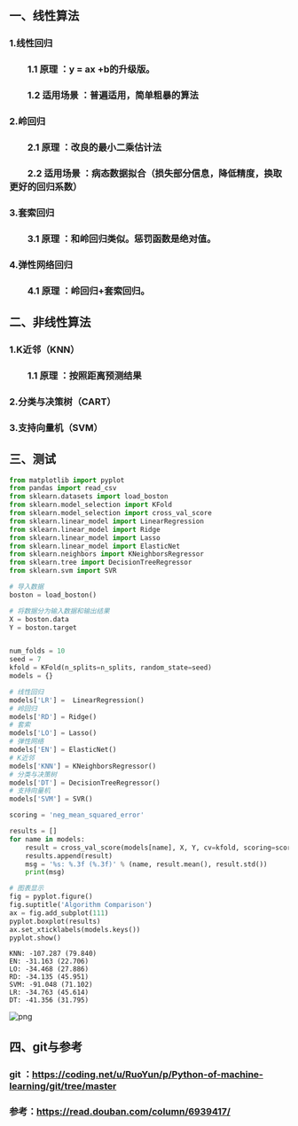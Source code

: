 
## 一、线性算法

### 1.线性回归

### &ensp;&ensp;&ensp;&ensp;1.1 原理 ：y = ax +b的升级版。

### &ensp;&ensp;&ensp;&ensp;1.2 适用场景 ：普遍适用，简单粗暴的算法

### 2.岭回归

### &ensp;&ensp;&ensp;&ensp;2.1 原理 ：改良的最小二乘估计法

### &ensp;&ensp;&ensp;&ensp;2.2 适用场景 ：病态数据拟合（损失部分信息，降低精度，换取更好的回归系数）

### 3.套索回归

### &ensp;&ensp;&ensp;&ensp;3.1 原理 ：和岭回归类似。惩罚函数是绝对值。

### 4.弹性网络回归

### &ensp;&ensp;&ensp;&ensp;4.1 原理 ：岭回归+套索回归。

## 二、非线性算法

### 1.K近邻（KNN）

### &ensp;&ensp;&ensp;&ensp;1.1 原理 ：按照距离预测结果

### 2.分类与决策树（CART）

### 3.支持向量机（SVM）

## 三、测试


```python
from matplotlib import pyplot
from pandas import read_csv
from sklearn.datasets import load_boston
from sklearn.model_selection import KFold
from sklearn.model_selection import cross_val_score
from sklearn.linear_model import LinearRegression
from sklearn.linear_model import Ridge
from sklearn.linear_model import Lasso
from sklearn.linear_model import ElasticNet
from sklearn.neighbors import KNeighborsRegressor
from sklearn.tree import DecisionTreeRegressor
from sklearn.svm import SVR

# 导入数据
boston = load_boston() 

# 将数据分为输入数据和输出结果
X = boston.data
Y = boston.target


num_folds = 10
seed = 7
kfold = KFold(n_splits=n_splits, random_state=seed)
models = {}

# 线性回归
models['LR'] =  LinearRegression()
# 岭回归
models['RD'] = Ridge()
# 套索
models['LO'] = Lasso()
# 弹性网络
models['EN'] = ElasticNet()
# K近邻
models['KNN'] = KNeighborsRegressor()
# 分类与决策树
models['DT'] = DecisionTreeRegressor()
# 支持向量机
models['SVM'] = SVR()

scoring = 'neg_mean_squared_error'

results = []
for name in models:
    result = cross_val_score(models[name], X, Y, cv=kfold, scoring=scoring)
    results.append(result)
    msg = '%s: %.3f (%.3f)' % (name, result.mean(), result.std())
    print(msg)

# 图表显示
fig = pyplot.figure()
fig.suptitle('Algorithm Comparison')
ax = fig.add_subplot(111)
pyplot.boxplot(results)
ax.set_xticklabels(models.keys())
pyplot.show()
```

    KNN: -107.287 (79.840)
    EN: -31.163 (22.706)
    LO: -34.468 (27.886)
    RD: -34.135 (45.951)
    SVM: -91.048 (71.102)
    LR: -34.763 (45.614)
    DT: -41.356 (31.795)
    


![png](output_17_1.png)


## 四、git与参考

### git ：https://coding.net/u/RuoYun/p/Python-of-machine-learning/git/tree/master

### 参考：https://read.douban.com/column/6939417/
